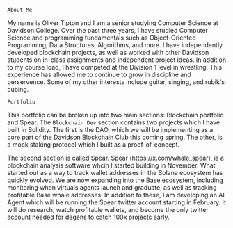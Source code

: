 `About Me`

My name is Oliver Tipton and I am a senior studying Computer Science at Davidson College.  Over the past three years, I have studied Computer Science and programming fundamentals such as Object-Oriented Programming, Data Structures, Algorithms, and more.  I have independently developed blockchain projects, as well as worked with other Davidson students on in-class assignments and independent project ideas.  In addition to my course load, I have competed at the Division 1 level in wrestling.  This experience has allowed me to continue to grow in discipline and perservence.  Some of my other interests include guitar, singing, and rubik's cubing.


`Portfolio`

This portfolio can be broken up into two main sections: Blockchain portfolio and Spear.  The `Blockchain Dev` section contains two projects which I have built in Solidity.  The first is the DAO, which we will be implementing as a core part of the Davidson Blockchain Club this coming spring.  The other, is a mock staking protocol which I built as a proof-of-concept.

The second section is called Spear.  Spear (https://x.com/whale_spear), is a blockchain analysis software whcih I started building in November.  What started out as a way to track wallet addresses in the Solana ecosystem has quickly evolved.  We are now expanding into the Base ecosystem, including monitoring when virtuals agents launch and graduate, as well as tracking profitable Base whale addresses.  In addition to these, I am developing an AI Agent which will be running the Spear twitter account starting in February.  It will do research, watch profitable wallets, and become the only twitter account needed for degens to catch 100x projects early. 






